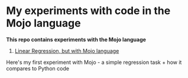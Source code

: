 # My experiments with code in the Mojo language

**This repo contains experiments with the Mojo language**


1. [Linear Regression, but with Mojo language](/linear_regression)

Here's my first experiment with Mojo - a simple regression task + how it compares to Python code
